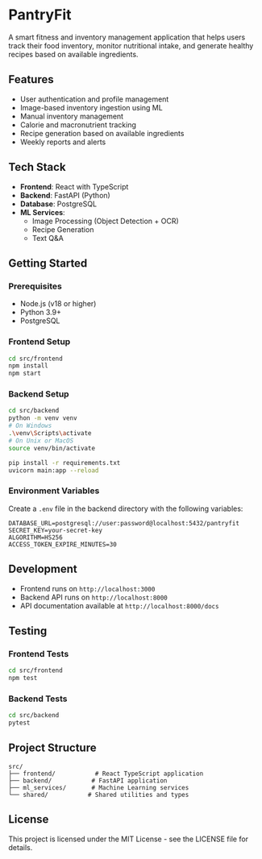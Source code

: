 # PantryFit

A smart fitness and inventory management application that helps users track their food inventory, monitor nutritional intake, and generate healthy recipes based on available ingredients.

## Features

- User authentication and profile management
- Image-based inventory ingestion using ML
- Manual inventory management
- Calorie and macronutrient tracking
- Recipe generation based on available ingredients
- Weekly reports and alerts

## Tech Stack

- **Frontend**: React with TypeScript
- **Backend**: FastAPI (Python)
- **Database**: PostgreSQL
- **ML Services**: 
  - Image Processing (Object Detection + OCR)
  - Recipe Generation
  - Text Q&A

## Getting Started

### Prerequisites

- Node.js (v18 or higher)
- Python 3.9+
- PostgreSQL

### Frontend Setup

```bash
cd src/frontend
npm install
npm start
```

### Backend Setup

```bash
cd src/backend
python -m venv venv
# On Windows
.\venv\Scripts\activate
# On Unix or MacOS
source venv/bin/activate

pip install -r requirements.txt
uvicorn main:app --reload
```

### Environment Variables

Create a `.env` file in the backend directory with the following variables:

```env
DATABASE_URL=postgresql://user:password@localhost:5432/pantryfit
SECRET_KEY=your-secret-key
ALGORITHM=HS256
ACCESS_TOKEN_EXPIRE_MINUTES=30
```

## Development

- Frontend runs on `http://localhost:3000`
- Backend API runs on `http://localhost:8000`
- API documentation available at `http://localhost:8000/docs`

## Testing

### Frontend Tests
```bash
cd src/frontend
npm test
```

### Backend Tests
```bash
cd src/backend
pytest
```

## Project Structure

```
src/
├── frontend/           # React TypeScript application
├── backend/           # FastAPI application
├── ml_services/       # Machine Learning services
└── shared/           # Shared utilities and types
```

## License

This project is licensed under the MIT License - see the LICENSE file for details. 